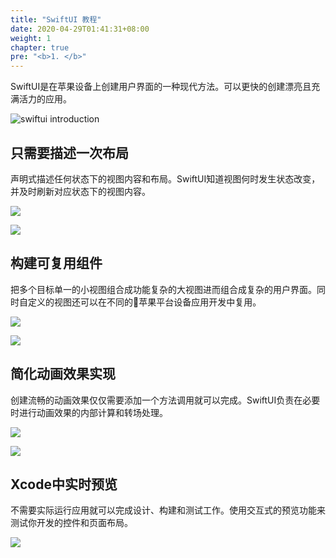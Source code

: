 ```yaml
---
title: "SwiftUI 教程"
date: 2020-04-29T01:41:31+08:00
weight: 1
chapter: true
pre: "<b>1. </b>"
---
```


SwiftUI是在苹果设备上创建用户界面的一种现代方法。可以更快的创建漂亮且充满活力的应用。

![swiftui introduction](images/swiftui-introduction.png)

## 只需要描述一次布局

声明式描述任何状态下的视图内容和布局。SwiftUI知道视图何时发生状态改变，并及时刷新对应状态下的视图内容。

![](images/swiftui-code-list.png)

![](images/swiftui-code-list-preview.png)

## 构建可复用组件

把多个目标单一的小视图组合成功能复杂的大视图进而组合成复杂的用户界面。同时自定义的视图还可以在不同的苹果平台设备应用开发中复用。

![](images/swiftui-feature-card.png)

![](images/swiftui-feature-card-preview.png)

## 简化动画效果实现

创建流畅的动画效果仅仅需要添加一个方法调用就可以完成。SwiftUI负责在必要时进行动画效果的内部计算和转场处理。

![](images/swiftui-animation.png)

![](images/swiftui-animation-preview.png)

## Xcode中实时预览

不需要实际运行应用就可以完成设计、构建和测试工作。使用交互式的预览功能来测试你开发的控件和页面布局。

![](images/swiftui-xcode-live-preview.png)
